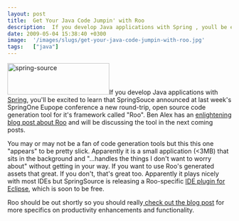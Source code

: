 ```yaml
---
layout: post
title:  Get Your Java Code Jumpin' with Roo
description:  If you develop Java applications with Spring , youll be excited to learn that SpringSouce announced at last weeks SpringOne Eupope conference a new round-trip, open source code generation tool for its framework called Roo. Ben Alex has an enlightening blog post about Roo and will be discussing the tool in the next coming posts. You may or may not be a fan of code generation tools but this this one appears to be pretty slick. Apparently it is a small application (<3MB) that sits in the backgroun
date: 2009-05-04 15:38:40 +0300
image:  '/images/slugs/get-your-java-code-jumpin-with-roo.jpg'
tags:   ["java"]
---
```

<p><a href="http://res.cloudinary.com/blog-jeffdouglas-com/image/upload/v1400399545/spring-source_bpcehm.png"><img class="alignleft size-full wp-image-835" title="spring-source" src="http://res.cloudinary.com/blog-jeffdouglas-com/image/upload/v1400399545/spring-source_bpcehm.png" alt="spring-source" width="229" height="71" /></a>If you develop Java applications with <a href="http://www.springsource.com/" target="_blank">Spring</a>, you'll be excited to learn that SpringSouce announced at last week's SpringOne Eupope conference a new round-trip, open source code generation tool for it's framework called "Roo". Ben Alex has an <a href="http://blog.springsource.com/2009/05/01/roo-part-1/" target="_blank">enlightening blog post about Roo</a> and will be discussing the tool in the next coming posts.</p>
<p>You may or may not be a fan of code generation tools but this this one "appears" to be pretty slick. Apparently it is a small application (<3MB) that sits in the background and "...handles the things I don't want to worry about" without getting in your way. If you want to use Roo's generated assets that great. If you don't, that's great too. Apparently it plays nicely with most IDEs but SpringSource is releasing a Roo-specific <a href="http://www.springsource.com/products/sts" target="_blank">IDE plugin for Eclipse</a>, which is soon to be free.</p>
<p>Roo should be out shortly so you should really<a href="http://blog.springsource.com/2009/05/01/roo-part-1/" target="_blank"> check out the blog post</a> for more specifics on productivity enhancements and functionality.</p>

